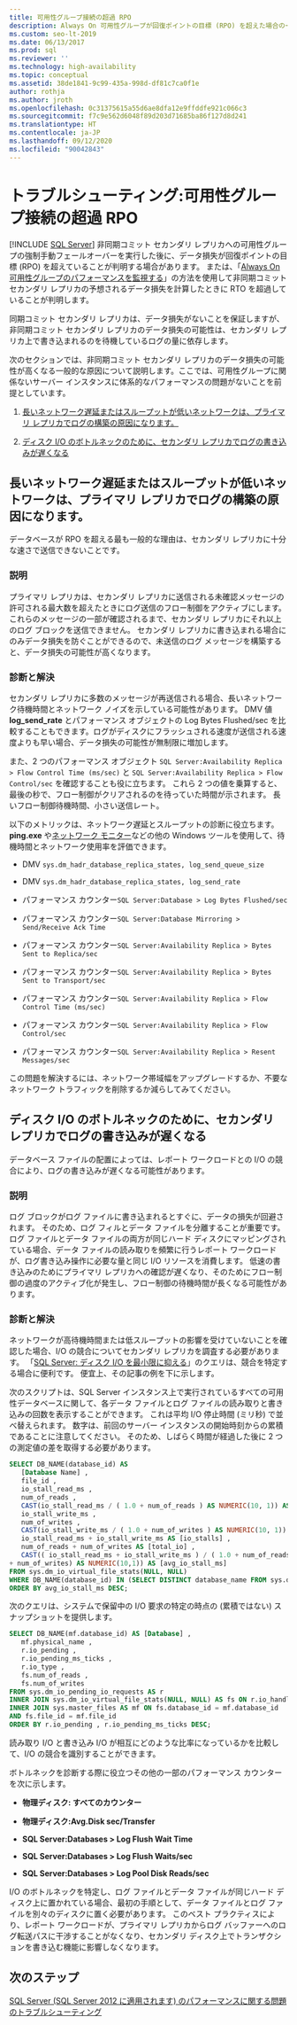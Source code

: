 ```yaml
---
title: 可用性グループ接続の超過 RPO
description: Always On 可用性グループが回復ポイントの目標 (RPO) を超えた場合の一般的な問題と解決策
ms.custom: seo-lt-2019
ms.date: 06/13/2017
ms.prod: sql
ms.reviewer: ''
ms.technology: high-availability
ms.topic: conceptual
ms.assetid: 38de1841-9c99-435a-998d-df81c7ca0f1e
author: rothja
ms.author: jroth
ms.openlocfilehash: 0c31375615a55d6ae8dfa12e9ffddfe921c066c3
ms.sourcegitcommit: f7c9e562d6048f89d203d71685ba86f127d8d241
ms.translationtype: HT
ms.contentlocale: ja-JP
ms.lasthandoff: 09/12/2020
ms.locfileid: "90042843"
---
```

# <a name="troubleshoot-availability-group-exceeded-rpo"></a>トラブルシューティング:可用性グループ接続の超過 RPO
[!INCLUDE [SQL Server](../../../includes/applies-to-version/sqlserver.md)]
  非同期コミット セカンダリ レプリカへの可用性グループの強制手動フェールオーバーを実行した後に、データ損失が回復ポイントの目標 (RPO) を超えていることが判明する場合があります。 または、「[Always On 可用性グループのパフォーマンスを監視する](monitor-performance-for-always-on-availability-groups.md)」の方法を使用して非同期コミット セカンダリ レプリカの予想されるデータ損失を計算したときに RTO を超過していることが判明します。  
  
 同期コミット セカンダリ レプリカは、データ損失がないことを保証しますが、非同期コミット セカンダリ レプリカのデータ損失の可能性は、セカンダリ レプリカ上で書き込まれるのを待機しているログの量に依存します。  
  
 次のセクションでは、非同期コミット セカンダリ レプリカのデータ損失の可能性が高くなる一般的な原因について説明します。ここでは、可用性グループに関係ないサーバー インスタンスに体系的なパフォーマンスの問題がないことを前提としています。  
  
1.  [長いネットワーク遅延またはスループットが低いネットワークは、プライマリ レプリカでログの構築の原因になります。](#BKMK_LATENCY)  
  
2.  [ディスク I/O のボトルネックのために、セカンダリ レプリカでログの書き込みが遅くなる](#BKMK_IO_BOTTLENECK)  
  
##  <a name="high-network-latency-or-low-network-throughput-causes-log-build-up-on-the-primary-replica"></a><a name="BKMK_LATENCY"></a> 長いネットワーク遅延またはスループットが低いネットワークは、プライマリ レプリカでログの構築の原因になります。  
 データベースが RPO を超える最も一般的な理由は、セカンダリ レプリカに十分な速さで送信できないことです。  
  
### <a name="explanation"></a>説明  
 プライマリ レプリカは、セカンダリ レプリカに送信される未確認メッセージの許可される最大数を超えたときにログ送信のフロー制御をアクティブにします。 これらのメッセージの一部が確認されるまで、セカンダリ レプリカにそれ以上のログ ブロックを送信できません。 セカンダリ レプリカに書き込まれる場合にのみデータ損失を防ぐことができるので、未送信のログ メッセージを構築すると、データ損失の可能性が高くなります。  
  
### <a name="diagnosis-and-resolution"></a>診断と解決  
 セカンダリ レプリカに多数のメッセージが再送信される場合、長いネットワーク待機時間とネットワーク ノイズを示している可能性があります。 DMV 値 **log_send_rate** とパフォーマンス オブジェクトの Log Bytes Flushed/sec を比較することもできます。ログがディスクにフラッシュされる速度が送信される速度よりも早い場合、データ損失の可能性が無制限に増加します。  
  
 また、2 つのパフォーマンス オブジェクト `SQL Server:Availability Replica > Flow Control Time (ms/sec)` と `SQL Server:Availability Replica > Flow Control/sec` を確認することも役に立ちます。 これら 2 つの値を乗算すると、最後の秒で、フロー制御がクリアされるのを待っていた時間が示されます。 長いフロー制御待機時間、小さい送信レート。  
  
 以下のメトリックは、ネットワーク遅延とスループットの診断に役立ちます。 **ping.exe** や[ネットワーク モニター](https://www.microsoft.com/p/network-monitor-pro-free-edition/9n8gdvj32gp7)などの他の Windows ツールを使用して、待機時間とネットワーク使用率を評価できます。  
  
-   DMV `sys.dm_hadr_database_replica_states, log_send_queue_size`  
  
-   DMV `sys.dm_hadr_database_replica_states, log_send_rate`  
  
-   パフォーマンス カウンター`SQL Server:Database > Log Bytes Flushed/sec`  
  
-   パフォーマンス カウンター`SQL Server:Database Mirroring > Send/Receive Ack Time`  
  
-   パフォーマンス カウンター`SQL Server:Availability Replica > Bytes Sent to Replica/sec`  
  
-   パフォーマンス カウンター`SQL Server:Availability Replica > Bytes Sent to Transport/sec`  
  
-   パフォーマンス カウンター`SQL Server:Availability Replica > Flow Control Time (ms/sec)`  
  
-   パフォーマンス カウンター`SQL Server:Availability Replica > Flow Control/sec`  
  
-   パフォーマンス カウンター`SQL Server:Availability Replica > Resent Messages/sec`  

この問題を解決するには、ネットワーク帯域幅をアップグレードするか、不要なネットワーク トラフィックを削除するか減らしてみてください。  


##  <a name="disk-io-bottleneck-slows-down-log-hardening-on-the-secondary-replica"></a><a name="BKMK_IO_BOTTLENECK"></a> ディスク I/O のボトルネックのために、セカンダリ レプリカでログの書き込みが遅くなる  
 データベース ファイルの配置によっては、レポート ワークロードとの I/O の競合により、ログの書き込みが遅くなる可能性があります。  
  
### <a name="explanation"></a>説明  
 ログ ブロックがログ ファイルに書き込まれるとすぐに、データの損失が回避されます。 そのため、ログ フィルとデータ ファイルを分離することが重要です。 ログ ファイルとデータ ファイルの両方が同じハード ディスクにマッピングされている場合、データ ファイルの読み取りを頻繁に行うレポート ワークロードが、ログ書き込み操作に必要な量と同じ I/O リソースを消費します。 低速の書き込みのためにプライマリ レプリカへの確認が遅くなり、そのためにフロー制御の過度のアクティブ化が発生し、フロー制御の待機時間が長くなる可能性があります。  
  
### <a name="diagnosis-and-resolution"></a>診断と解決  
 ネットワークが高待機時間または低スループットの影響を受けていないことを確認した場合、I/O の競合についてセカンダリ レプリカを調査する必要があります。 「[SQL Server: ディスク I/O を最小限に抑える](https://technet.microsoft.com/magazine/jj643251.aspx)」のクエリは、競合を特定する場合に便利です。 便宜上、その記事の例を下に示します。  
  
 次のスクリプトは、SQL Server インスタンス上で実行されているすべての可用性データベースに関して、各データ ファイルとログ ファイルの読み取りと書き込みの回数を表示することができます。 これは平均 I/O 停止時間 (ミリ秒) で並べ替えられます。 数字は、前回のサーバー インスタンスの開始時刻からの累積であることに注意してください。 そのため、しばらく時間が経過した後に 2 つの測定値の差を取得する必要があります。  
  
```sql  
SELECT DB_NAME(database_id) AS   
   [Database Name] ,   
   file_id ,   
   io_stall_read_ms ,   
   num_of_reads ,   
   CAST(io_stall_read_ms / ( 1.0 + num_of_reads ) AS NUMERIC(10, 1)) AS [avg_read_stall_ms] ,   
   io_stall_write_ms ,   
   num_of_writes ,  
   CAST(io_stall_write_ms / ( 1.0 + num_of_writes ) AS NUMERIC(10, 1)) AS [avg_write_stall_ms] ,   
   io_stall_read_ms + io_stall_write_ms AS [io_stalls] ,   
   num_of_reads + num_of_writes AS [total_io] ,   
   CAST(( io_stall_read_ms + io_stall_write_ms ) / ( 1.0 + num_of_reads  
+ num_of_writes) AS NUMERIC(10,1)) AS [avg_io_stall_ms]  
FROM sys.dm_io_virtual_file_stats(NULL, NULL)  
WHERE DB_NAME(database_id) IN (SELECT DISTINCT database_name FROM sys.dm_hadr_database_replica_cluster_states)  
ORDER BY avg_io_stall_ms DESC;  
```  
  
 次のクエリは、システムで保留中の I/O 要求の特定の時点の (累積ではない) スナップショットを提供します。  
  
```sql  
SELECT DB_NAME(mf.database_id) AS [Database] ,   
   mf.physical_name ,  
   r.io_pending ,   
   r.io_pending_ms_ticks ,   
   r.io_type ,   
   fs.num_of_reads ,   
   fs.num_of_writes  
FROM sys.dm_io_pending_io_requests AS r   
INNER JOIN sys.dm_io_virtual_file_stats(NULL, NULL) AS fs ON r.io_handle = fs.file_handle   
INNER JOIN sys.master_files AS mf ON fs.database_id = mf.database_id  
AND fs.file_id = mf.file_id  
ORDER BY r.io_pending , r.io_pending_ms_ticks DESC;  
```  
  
 読み取り I/O と書き込み I/O が相互にどのような比率になっているかを比較して、I/O の競合を識別することができます。  
  
 ボトルネックを診断する際に役立つその他の一部のパフォーマンス カウンターを次に示します。  
  
-   **物理ディスク: すべてのカウンター**  
  
-   **物理ディスク:Avg.Disk sec/Transfer**  
  
-   **SQL Server:Databases > Log Flush Wait Time**  
  
-   **SQL Server:Databases > Log Flush Waits/sec**  
  
-   **SQL Server:Databases > Log Pool Disk Reads/sec**  
  
 I/O のボトルネックを特定し、ログ ファイルとデータ ファイルが同じハード ディスク上に置かれている場合、最初の手順として、データ ファイルとログ ファイルを別々のディスクに置く必要があります。 このベスト プラクティスにより、レポート ワークロードが、プライマリ レプリカからログ バッファーへのログ転送パスに干渉することがなくなり、セカンダリ ディスク上でトランザクションを書き込む機能に影響しなくなります。  
  
## <a name="next-steps"></a>次のステップ  
 [SQL Server (SQL Server 2012 に適用されます) のパフォーマンスに関する問題のトラブルシューティング](https://msdn.microsoft.com/library/dd672789(v=SQL.100).aspx)  
  
  

